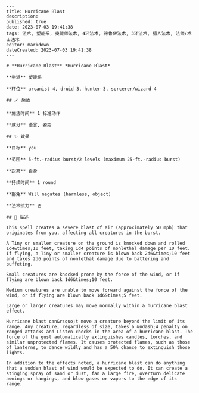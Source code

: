 
    ---
    title: Hurricane Blast
    description: 
    published: true
    date: 2023-07-03 19:41:38
    tags: 法术, 塑能系, 奥能师法术, 4环法术, 德鲁伊法术, 3环法术, 猎人法术, 法师/术士法术
    editor: markdown
    dateCreated: 2023-07-03 19:41:38
    ---

    # **Hurricane Blast** *Hurricane Blast*

    **学派** 塑能系 

    **环位** arcanist 4, druid 3, hunter 3, sorcerer/wizard 4

    ## 🪄 施放

    **施法时间** 1 标准动作

    **成分** 语言, 姿势

    ## ✨ 效果 

    **目标** you 

    **范围** 5-ft.-radius burst/2 levels (maximum 25-ft.-radius burst)

    **距离** 自身  

    **持续时间** 1 round 

    **豁免** Will negates (harmless, object)

    **法术抗力** 否

    ## 📖 描述

    This spell creates a severe blast of air (approximately 50 mph) that originates from you, affecting all creatures in the burst.

    A Tiny or smaller creature on the ground is knocked down and rolled 1d4&times;10 feet, taking 1d4 points of nonlethal damage per 10 feet. If flying, a Tiny or smaller creature is blown back 2d6&times;10 feet and takes 2d6 points of nonlethal damage due to battering and buffeting.

    Small creatures are knocked prone by the force of the wind, or if flying are blown back 1d6&times;10 feet.

    Medium creatures are unable to move forward against the force of the wind, or if flying are blown back 1d6&times;5 feet.

    Large or larger creatures may move normally within a hurricane blast effect.

    Hurricane blast can&rsquo;t move a creature beyond the limit of its range. Any creature, regardless of size, takes a &ndash;4 penalty on ranged attacks and Listen checks in the area of a hurricane blast. The force of the gust automatically extinguishes candles, torches, and similar unprotected flames. It causes protected flames, such as those of lanterns, to dance wildly and has a 50% chance to extinguish those lights.

    In addition to the effects noted, a hurricane blast can do anything that a sudden blast of wind would be expected to do. It can create a stinging spray of sand or dust, fan a large fire, overturn delicate awnings or hangings, and blow gases or vapors to the edge of its range.
    
